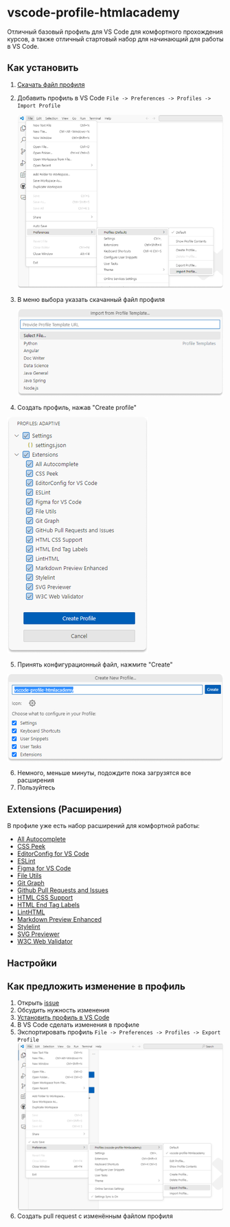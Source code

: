 # vscode-profile-htmlacademy
Отличный базовый профиль для VS Code для комфортного прохождения курсов, а также отличный стартовый набор для начинающий для работы в VS Code.

## Как установить
1. [Скачать файл профиля](https://raw.githubusercontent.com/htmlacademy/vscode-profile-htmlacademy/main/vscode-profile-htmlacademy.code-profile)
2. Добавить профиль в VS Code `File -> Preferences -> Profiles -> Import Profile`

   !["File -> Preferences -> Profiles -> Import Profile"](assets/install.png)

3. В меню выбора указать скачанный файл профиля

   !["Select profile"](assets/select-profile.png)

4. Создать профиль, нажав "Create profile"

  !["Создание профиля"](assets/create-profile.png)

5. Принять конфигурационный файл, нажмите "Create"

  !["Принять настройки профиля"](assets/apply.png)

6. Немного, меньше минуты, подождите пока загрузятся все расширения
7. Пользуйтесь

## Extensions (Расширения)
В профиле уже есть набор расширений для комфортной работы:
- [All Autocomplete](https://marketplace.visualstudio.com/items?itemName=Atishay-Jain.All-Autocomplete)
- [CSS Peek](https://marketplace.visualstudio.com/items?itemName=pranaygp.vscode-css-peek)
- [EditorConfig for VS Code](https://marketplace.visualstudio.com/items?itemName=EditorConfig.EditorConfig)
- [ESLint](https://marketplace.visualstudio.com/items?itemName=dbaeumer.vscode-eslint)
- [Figma for VS Code](https://marketplace.visualstudio.com/items?itemName=figma.figma-vscode-extension)
- [File Utils](https://marketplace.visualstudio.com/items?itemName=sleistner.vscode-fileutils)
- [Git Graph](https://marketplace.visualstudio.com/items?itemName=mhutchie.git-graph)
- [Github Pull Requests and Issues](https://marketplace.visualstudio.com/items?itemName=GitHub.vscode-pull-request-github)
- [HTML CSS Support](https://marketplace.visualstudio.com/items?itemName=ecmel.vscode-html-css)
- [HTML End Tag Labels](https://marketplace.visualstudio.com/items?itemName=anteprimorac.html-end-tag-labels)
- [LintHTML](https://marketplace.visualstudio.com/items?itemName=kamikillerto.vscode-linthtml)
- [Markdown Preview Enhanced](https://marketplace.visualstudio.com/items?itemName=shd101wyy.markdown-preview-enhanced)
- [Stylelint](https://marketplace.visualstudio.com/items?itemName=stylelint.vscode-stylelint)
- [SVG Previewer](https://marketplace.visualstudio.com/items?itemName=jock.svg)
- [W3C Web Validator](https://marketplace.visualstudio.com/items?itemName=CelianRiboulet.webvalidator)

## Настройки

## Как предложить изменение в профиль
1. Открыть [issue](https://github.com/htmlacademy/vscode-profile-htmlacademy/issues)
2. Обсудить нужность изменения
3. [Установить профиль в VS Code](https://github.com/htmlacademy/vscode-profile-htmlacademy?tab=readme-ov-file#%D0%BA%D0%B0%D0%BA-%D1%83%D1%81%D1%82%D0%B0%D0%BD%D0%BE%D0%B2%D0%B8%D1%82%D1%8C)
4. В VS Code сделать изменения в профиле
5. Экспортировать профиль `File -> Preferences -> Profiles -> Export Profile`
!["File -> Preferences -> Profiles -> Export Profile"](assets/export.png)
6. Создать pull request с изменённым файлом профиля
